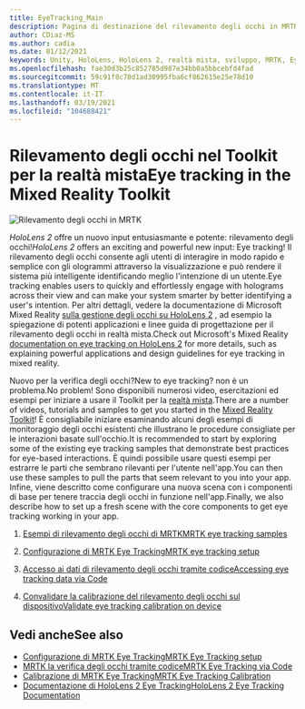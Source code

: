 ```yaml
---
title: EyeTracking_Main
description: Pagina di destinazione del rilevamento degli occhi in MRTK
author: CDiaz-MS
ms.author: cadia
ms.date: 01/12/2021
keywords: Unity, HoloLens, HoloLens 2, realtà mista, sviluppo, MRTK, EyeTracking,
ms.openlocfilehash: fae30d3b25c852785d987e34bb0a5bbcebfd4fad
ms.sourcegitcommit: 59c91f8c70d1ad30995fba6cf862615e25e78d10
ms.translationtype: MT
ms.contentlocale: it-IT
ms.lasthandoff: 03/19/2021
ms.locfileid: "104688421"
---
```

# <a name="eye-tracking-in-the-mixed-reality-toolkit"></a><span data-ttu-id="89b01-104">Rilevamento degli occhi nel Toolkit per la realtà mista</span><span class="sxs-lookup"><span data-stu-id="89b01-104">Eye tracking in the Mixed Reality Toolkit</span></span>

![Rilevamento degli occhi in MRTK](../../images/eye-tracking/mrtk_et_compilation.png)

<span data-ttu-id="89b01-106">_HoloLens 2_ offre un nuovo input entusiasmante e potente: rilevamento degli occhi!</span><span class="sxs-lookup"><span data-stu-id="89b01-106">_HoloLens 2_ offers an exciting and powerful new input: Eye tracking!</span></span>
<span data-ttu-id="89b01-107">Il rilevamento degli occhi consente agli utenti di interagire in modo rapido e semplice con gli ologrammi attraverso la visualizzazione e può rendere il sistema più intelligente identificando meglio l'intenzione di un utente.</span><span class="sxs-lookup"><span data-stu-id="89b01-107">Eye tracking enables users to quickly and effortlessly engage with holograms across their view and can make your system smarter by better identifying a user's intention.</span></span> <span data-ttu-id="89b01-108">Per altri dettagli, vedere la documentazione di Microsoft Mixed Reality [sulla gestione degli occhi su HoloLens 2](https://docs.microsoft.com/windows/mixed-reality/eye-tracking) , ad esempio la spiegazione di potenti applicazioni e linee guida di progettazione per il rilevamento degli occhi in realtà mista.</span><span class="sxs-lookup"><span data-stu-id="89b01-108">Check out Microsoft's Mixed Reality [documentation on eye tracking on HoloLens 2](https://docs.microsoft.com/windows/mixed-reality/eye-tracking) for more details, such as explaining powerful applications and design guidelines for eye tracking in mixed reality.</span></span>

<span data-ttu-id="89b01-109">Nuovo per la verifica degli occhi?</span><span class="sxs-lookup"><span data-stu-id="89b01-109">New to eye tracking?</span></span> <span data-ttu-id="89b01-110">non è un problema.</span><span class="sxs-lookup"><span data-stu-id="89b01-110">No problem!</span></span> <span data-ttu-id="89b01-111">Sono disponibili numerosi video, esercitazioni ed esempi per iniziare a usare il Toolkit per la [realtà mista](https://github.com/Microsoft/MixedRealityToolkit-Unity).</span><span class="sxs-lookup"><span data-stu-id="89b01-111">There are a number of videos, tutorials and samples to get you started in the [Mixed Reality Toolkit](https://github.com/Microsoft/MixedRealityToolkit-Unity)!</span></span>
<span data-ttu-id="89b01-112">È consigliabile iniziare esaminando alcuni degli esempi di monitoraggio degli occhi esistenti che illustrano le procedure consigliate per le interazioni basate sull'occhio.</span><span class="sxs-lookup"><span data-stu-id="89b01-112">It is recommended to start by exploring some of the existing eye tracking samples that demonstrate best practices for eye-based interactions.</span></span> <span data-ttu-id="89b01-113">È quindi possibile usare questi esempi per estrarre le parti che sembrano rilevanti per l'utente nell'app.</span><span class="sxs-lookup"><span data-stu-id="89b01-113">You can then use these samples to pull the parts that seem relevant to you into your app.</span></span> <span data-ttu-id="89b01-114">Infine, viene descritto come configurare una nuova scena con i componenti di base per tenere traccia degli occhi in funzione nell'app.</span><span class="sxs-lookup"><span data-stu-id="89b01-114">Finally, we also describe how to set up a fresh scene with the core components to get eye tracking working in your app.</span></span>

1. [<span data-ttu-id="89b01-115">Esempi di rilevamento degli occhi di MRTK</span><span class="sxs-lookup"><span data-stu-id="89b01-115">MRTK eye tracking samples</span></span>](../../example-scenes/eye-tracking-examples-overview.md)

2. [<span data-ttu-id="89b01-116">Configurazione di MRTK Eye Tracking</span><span class="sxs-lookup"><span data-stu-id="89b01-116">MRTK eye tracking setup</span></span>](eye-tracking-basic-setup.md)

3. [<span data-ttu-id="89b01-117">Accesso ai dati di rilevamento degli occhi tramite codice</span><span class="sxs-lookup"><span data-stu-id="89b01-117">Accessing eye tracking data via Code</span></span>](eye-tracking-eye-gaze-provider.md)

4. [<span data-ttu-id="89b01-118">Convalidare la calibrazione del rilevamento degli occhi sul dispositivo</span><span class="sxs-lookup"><span data-stu-id="89b01-118">Validate eye tracking calibration on device</span></span>](eye-tracking-is-user-calibrated.md)

## <a name="see-also"></a><span data-ttu-id="89b01-119">Vedi anche</span><span class="sxs-lookup"><span data-stu-id="89b01-119">See also</span></span>

- [<span data-ttu-id="89b01-120">Configurazione di MRTK Eye Tracking</span><span class="sxs-lookup"><span data-stu-id="89b01-120">MRTK Eye Tracking setup</span></span>](eye-tracking-basic-setup.md)
- [<span data-ttu-id="89b01-121">MRTK la verifica degli occhi tramite codice</span><span class="sxs-lookup"><span data-stu-id="89b01-121">MRTK Eye Tracking via Code</span></span>](eye-tracking-eye-gaze-provider.md)
- [<span data-ttu-id="89b01-122">Calibrazione di MRTK Eye Tracking</span><span class="sxs-lookup"><span data-stu-id="89b01-122">MRTK Eye Tracking Calibration</span></span>](eye-tracking-is-user-calibrated.md)
- [<span data-ttu-id="89b01-123">Documentazione di HoloLens 2 Eye Tracking</span><span class="sxs-lookup"><span data-stu-id="89b01-123">HoloLens 2 Eye Tracking Documentation</span></span>](https://docs.microsoft.com/windows/mixed-reality/eye-tracking)
